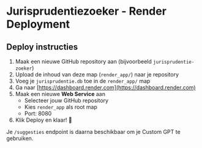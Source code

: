 # Jurisprudentiezoeker - Render Deployment

## Deploy instructies

1. Maak een nieuwe GitHub repository aan (bijvoorbeeld `jurisprudentie-zoeker`)
2. Upload de inhoud van deze map (`render_app/`) naar je repository
3. Voeg je `jurisprudentie.db` toe in de `render_app/` map
4. Ga naar [https://dashboard.render.com](https://dashboard.render.com)
5. Maak een nieuwe **Web Service** aan
   - Selecteer jouw GitHub repository
   - Kies `render_app` als root map
   - Port: 8080
6. Klik Deploy en klaar! 🚀

Je `/suggesties` endpoint is daarna beschikbaar om je Custom GPT te gebruiken.
